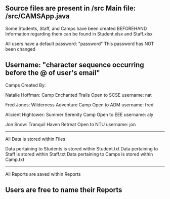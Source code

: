 Source files are present in /src
Main file: /src/CAMSApp.java
-------------------------------------------------------------------------------------
Some Students, Staff, and Camps have been created BEFOREHAND
Information regarding them can be found in Student.xlsx and Staff.xlsx

All users have a default password: "password"
This password has NOT been changed

Username: "character sequence occurring before the @ of user's email"
--------------------------------------------------------------------------------------
Camps Created By:

Natalie Hoffman:
	Camp Enchanted Trails 		Open to SCSE	username: nat

Fred Jones:
	Wilderness Adventure Camp	Open to ADM	username: fred

Alicient Hightower:
	Summer Serenity Camp		Open to EEE	username: aly

Jon Snow:
	Tranquil Haven Retreat		Open to NTU	username: jon

-------------------------------------------------------------------------------------
All Data is stored within Files

Data pertaining to Students is stored within Student.txt
Data pertaining to Staff is stored within Staff.txt
Data pertaining to Camps is stored within Camp.txt

-------------------------------------------------------------------------------------
All Reports are saved within Reports

Users are free to name their Reports
-------------------------------------------------------------------------------------




